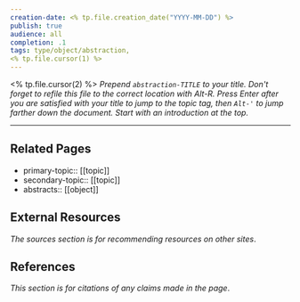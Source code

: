 ```yaml
---
creation-date: <% tp.file.creation_date("YYYY-MM-DD") %>
publish: true
audience: all
completion: .1
tags: type/object/abstraction, 
<% tp.file.cursor(1) %>
---
```


<% tp.file.cursor(2) %> *Prepend `abstraction-TITLE` to your title. Don't forget to refile this file to the correct location with Alt-R.*
*Press Enter after you are satisfied with your title to jump to the topic tag, then `Alt-'` to jump farther down the document. Start with an introduction at the top.*


---
## Related Pages
- primary-topic:: \[\[topic\]\]
- secondary-topic:: \[\[topic\]\]
- abstracts:: \[\[object\]\]

## External Resources
*The sources section is for recommending resources on other sites*.

## References
*This section is for citations of any claims made in the page*.
